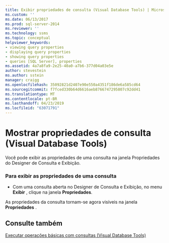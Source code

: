 ```yaml
---
title: Exibir propriedades de consulta (Visual Database Tools) | Microsoft Docs
ms.custom: ''
ms.date: 06/13/2017
ms.prod: sql-server-2014
ms.reviewer: ''
ms.technology: ssms
ms.topic: conceptual
helpviewer_keywords:
- viewing query properties
- displaying query properties
- showing query properties
- queries [SQL Server], properties
ms.assetid: 4a7a8fa9-2e25-40a0-a7b6-377d04a03e5e
author: stevestein
ms.author: sstein
manager: craigg
ms.openlocfilehash: 35092821d2407e90e550a4351f186de6a585cd64
ms.sourcegitcommit: f7fced330b64d6616aeb8766747295807c92dd41
ms.translationtype: MT
ms.contentlocale: pt-BR
ms.lasthandoff: 04/23/2019
ms.locfileid: "63071791"
---
```

# <a name="show-query-properties-visual-database-tools"></a>Mostrar propriedades de consulta (Visual Database Tools)
  Você pode exibir as propriedades de uma consulta na janela Propriedades do Designer de Consulta e Exibição.  
  
### <a name="to-display-properties-for-a-query"></a>Para exibir as propriedades de uma consulta  
  
-   Com uma consulta aberta no Designer de Consulta e Exibição, no menu **Exibir** , clique na janela **Propriedades**.  
  
 As propriedades da consulta tornam-se agora visíveis na janela **Propriedades** .  
  
## <a name="see-also"></a>Consulte também  
 [Executar operações básicas com consultas &#40;Visual Database Tools&#41;](visual-database-tools.md)  
  
  
